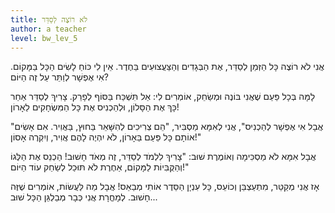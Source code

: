 ```yaml
---
title: לֹא רוֹצֶה לְסַדֵּר
author: a teacher
level: bw_lev_5
---
```

אֲנִי לֹא רוֹצֶה כָּל הַזְּמַן לְסַדֵּר,
אֶת הַבְּגָדִים וְהַצַּעֲצוּעִים בַּחֶדֶר.
אֵין לִי כּוֹחַ לָשִׂים הַכָּל בַּמָּקוֹם.
אִי אֶפְשָׁר לְוַתֵּר עַל זֶה הַיּוֹם?

לָמָּה בְּכָל פַּעַם שֶׁאֲנִי בּוֹנֶה וּמְשַׂחֵק,
אוֹמְרִים לִי: אַל תִּשְׁכַּח בַּסּוֹף לְפָרֵק.
צָרִיךְ לְסַדֵּר אַחַר כָּךְ אֶת הַסָּלוֹן,
וּלְהַכְנִיס אֶת כָּל הַמִּשְׂחָקִים לַאָרוֹן!

"אֲבָל אִי אֶפְשָׁר לְהַכְנִיס", אֲנִי לְאִמָּא מַסְבִּיר,
"הֵם צְרִיכִים לְהִשָּׁאֵר בַּחוּץ, בַּאֲוִיר.
אִם אָשִׂים אוֹתָם כָּל פַּעַם בַּאָרוֹן,
לֹא יִהְיֶה לָהֶם אֲוִיר, וְיִקְרֶה אָסוֹן!"

אֲבָל אִמָּא לֹא מַסְכִּימָה וְאוֹמֶרֶת שׁוּב:
"צָרִיךְ לִלְמֹד לְסַדֵּר, זֶה מְאֹד חָשׁוּב!
הַכְנֵס אֶת הַלֶּגוֹ וְהַקֻּבִּיוֹת לַמָּקוֹם,
אַחֶרֶת לֹא תּוּכַל לְשַׂחֵק עוֹד הַיּוֹם!"

אָז אֲנִי מְקַטֵּר, מִתְעַצְבֵּן וְכוֹעֵס,
כָּל עִנְיָן הַסֵּדֶר אוֹתִי מְבַאֵס!
אֲבָל מַה לַּעֲשׂוֹת, אוֹמְרִים שֶׁזֶּה חָשׁוּב.
לְמָחֳרָת אֲנִי כְּבָר מְבַלְגֵּן הַכָּל שׁוּב...
